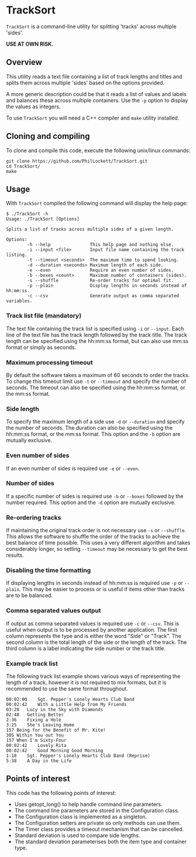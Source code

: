 # TrackSort
`TrackSort` is a command-line utility for splitting 'tracks' across multiple
'sides'.

**USE AT OWN RISK.**

## Overview
This utility reads a text file containing a list of track lengths and titles
and splits them across multiple 'sides' based on the options provided.

A more generic description could be that it reads a list of values and labels
and balances these across multiple containers. Use the `-p` option to display
the values as integers.

To use `TrackSort` you will need a C++ compiler and `make` utility installed. 

## Cloning and compiling
To clone and compile this code, execute the following unix/linux commands:

    git clone https://github.com/PhilLockett/TrackSort.git
    cd TrackSort/
    make

## Usage
With `TrackSort` compiled the following command will display the help page:

    $ ./TrackSort -h
    Usage: ./TrackSort [Options]

    Splits a list of tracks across multiple sides of a given length.

    Options:
            -h --help               This help page and nothing else.
            -i --input <file>       Input file name containing the track listing.
            -t --timeout <seconds>  The maximum time to spend looking.
            -d --duration <seconds> Maximum length of each side.
            -e --even               Require an even number of sides.
            -b --boxes <count>      Maximum number of containers (sides).
            -s --shuffle            Re-order tracks for optimal fit.
            -p --plain              Display lengths in seconds instead of hh:mm:ss.
            -c --csv                Generate output as comma separated variables.

### Track list file (mandatory)
The text file containing the track list is specified using `-i` or `--input`.
Each line of the text file has the track length followed by the track title.
The track length can be specified using the hh:mm:ss format, but can also use
mm:ss format or simply as seconds.

### Maximum processing timeout
By default the software takes a maximum of 60 seconds to order the tracks. To
change this timeout limit use `-t` or `--timeout` and specify the number of
seconds. The timeout can also be specified using the hh:mm:ss format, or the
mm:ss format.

### Side length
To specify the maximum length of a side use `-d` or `--duration` and specify
the number of seconds. The duration can also be specified using the hh:mm:ss
format, or the mm:ss format. This option and the `-b` option are mutually
exclusive.

### Even number of sides
If an even number of sides is required use `-e` or `--even`.

### Number of sides
If a specific number of sides is required use `-b` or `--boxes` followed by the
number required. This option and the `-d` option are mutually exclusive.

### Re-ordering tracks
If maintaining the original track order is not necessary use `-s` or 
`--shuffle`. This allows the software to shuffle the order of the tracks to
achieve the best balance of time possible. This uses a very different
algorithm and takes considerably longer, so setting `--timeout` may be
necessary to get the best results.

### Disabling the time formatting
If displaying lengths in seconds instead of hh:mm:ss is required use `-p` or
`--plain`. This may be easier to process or is useful if items other than
tracks are to be balanced.

### Comma separated values output
If output as comma separated values is required use `-c` or `--csv`. This is 
useful when output is to be processed by another application. The first column
represents the type and is either the word "Side" or "Track". The second column
is the total length of the side or the length of the track. The third column is
a label indicating the side number or the track title.

### Example track list
The following track list example shows various ways of representing the length
of a track, however it is not required to mix formats, but it is recommended to
use the same format throughout.

    00:02:00	Sgt. Pepper's Lonely Hearts Club Band
    00:02:42	With a Little Help from My Friends
    03:28	Lucy in the Sky with Diamonds
    02:48	Getting Better
    2:36	Fixing a Hole
    3:25	She's Leaving Home
    157	Being for the Benefit of Mr. Kite!
    305	Within You out You
    157	When I'm Sixty-Four
    00:02:42	Lovely Rita
    00:02:42	Good Morning Good Morning
    1:18	Sgt. Pepper's Lonely Hearts Club Band (Reprise)
    5:38	A Day in the Life

## Points of interest
This code has the following points of interest:

  * Uses getopt_long() to help handle command line parameters.
  * The command line parameters are stored in the Configuration class.
  * The Configuration class is implemented as a singleton.
  * The Configuration setters are private so only methods can use them.
  * The Timer class provides a timeout mechanism that can be cancelled.
  * Standard deviation is used to compare side lengths.
  * The standard deviation parameterises both the item type and container type.
